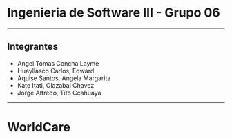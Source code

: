 # Ingenieria de Software III - Grupo 06
***
## Integrantes
* Angel Tomas Concha Layme 
* Huayllasco Carlos, Edward
* Aquise Santos, Angela Margarita
* Kate Itati, Olazabal Chavez
* Jorge Alfredo, Tito Ccahuaya




***
# WorldCare
